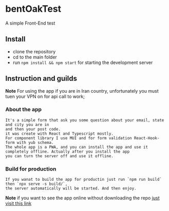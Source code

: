 # bentOakTest
A simple Front-End test

## Install
- clone the repository
- cd to the main folder
- run `npm install && npm start` for starting the development server

## Instruction and guilds

  **Note**
  For using the app if you are in Iran country, unfortunately you must tuen your VPN on for
  api call to work;
 
  ### About the app
    It's a simple form that ask you some question about your email, state and city you are in
    and then your post code.
    it was create with React and Typescript mostly.
    For component library I use MUI and for form validation React-Hook-form with yub schema.
    The whole app is a PWA, and you can install the app and use it completely offline. Actually after you install the app
    you can turn the server off and use it offline.
  
  ### Build for production
    If you wanat to build the app for productin just run `npm run build` then `npx serve -s build/`,
    the server automatically will be started. And then enjoy.
    
**Note**
  if you want to see the app online without downloading the repo [just visit this link]()
